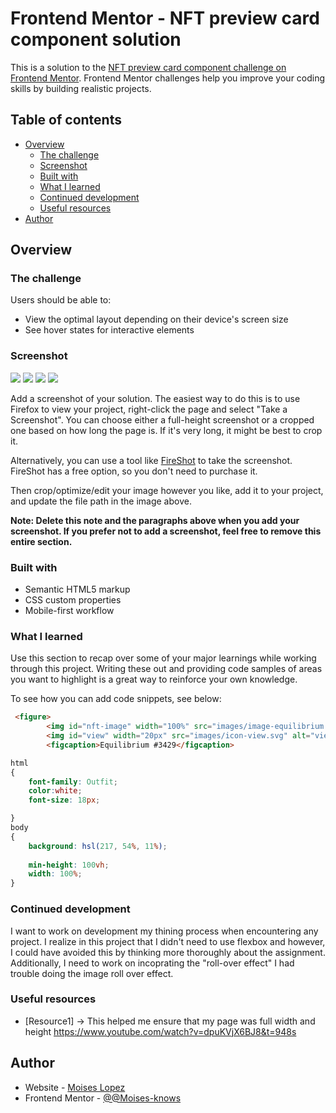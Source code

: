 # Frontend Mentor - NFT preview card component solution

This is a solution to the [NFT preview card component challenge on Frontend Mentor](https://www.frontendmentor.io/challenges/nft-preview-card-component-SbdUL_w0U). Frontend Mentor challenges help you improve your coding skills by building realistic projects. 

## Table of contents

- [Overview](#overview)
  - [The challenge](#the-challenge)
  - [Screenshot](#screenshot)
  - [Built with](#built-with)
  - [What I learned](#what-i-learned)
  - [Continued development](#continued-development)
  - [Useful resources](#useful-resources)
- [Author](#author)

## Overview

### The challenge

Users should be able to:

- View the optimal layout depending on their device's screen size
- See hover states for interactive elements

### Screenshot

![](./screenshot1.png)
![](./screenshot2.png)
![](./screenshot3.png)
![](./screenshot4.png)

Add a screenshot of your solution. The easiest way to do this is to use Firefox to view your project, right-click the page and select "Take a Screenshot". You can choose either a full-height screenshot or a cropped one based on how long the page is. If it's very long, it might be best to crop it.

Alternatively, you can use a tool like [FireShot](https://getfireshot.com/) to take the screenshot. FireShot has a free option, so you don't need to purchase it. 

Then crop/optimize/edit your image however you like, add it to your project, and update the file path in the image above.

**Note: Delete this note and the paragraphs above when you add your screenshot. If you prefer not to add a screenshot, feel free to remove this entire section.**




### Built with

- Semantic HTML5 markup
- CSS custom properties
- Mobile-first workflow

### What I learned

Use this section to recap over some of your major learnings while working through this project. Writing these out and providing code samples of areas you want to highlight is a great way to reinforce your own knowledge.

To see how you can add code snippets, see below:

```html
 <figure>
        <img id="nft-image" width="100%" src="images/image-equilibrium.jpg" alt="nft-cube"/>
        <img id="view" width="20px" src="images/icon-view.svg" alt="viewing-nft-cube"/>
        <figcaption>Equilibrium #3429</figcaption>
```
```css
html
{
    font-family: Outfit;
    color:white;
    font-size: 18px;

}
body
{
    background: hsl(217, 54%, 11%);
    
    min-height: 100vh;
    width: 100%;
}
```


### Continued development

I want to work on development my thining process when encountering any project. I realize in this project that I didn't need to use flexbox and however, I could have avoided this by
thinking more thoroughly about the assignment. Additionally, I need to work on incoprating the "roll-over effect" I had trouble doing the image roll over effect.

### Useful resources

- [Resource1] -> This helped me ensure that my page was full width and height https://www.youtube.com/watch?v=dpuKVjX6BJ8&t=948s



## Author

- Website - [Moises Lopez](https://www.linkedin.com/in/moises-lopez-b20b33187/)
- Frontend Mentor - [@@Moises-knows](https://www.frontendmentor.io/profile/Moises-knows)

